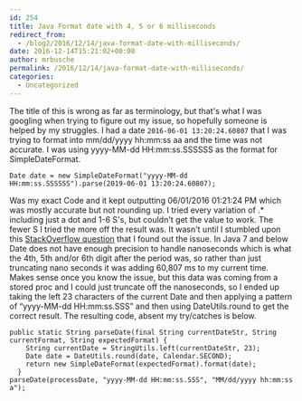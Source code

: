 ```yaml
---
id: 254
title: Java Format date with 4, 5 or 6 milliseconds
redirect_from:
  - /blog2/2016/12/14/java-format-date-with-milliseconds/
date: 2016-12-14T15:21:02+00:00
author: mrbusche
permalink: /2016/12/14/java-format-date-with-milliseconds/
categories:
  - Uncategorized
---
```


The title of this is wrong as far as terminology, but that's what I was googling when trying to figure out my issue, so hopefully someone is helped by my struggles. I had a date `2016-06-01 13:20:24.60807` that I was trying to format into mm/dd/yyyy hh:mm:ss aa and the time was not accurate. I was using yyyy-MM-dd HH:mm:ss.SSSSSS as the format for SimpleDateFormat.

    Date date = new SimpleDateFormat("yyyy-MM-dd HH:mm:ss.SSSSSS").parse(2019-06-01 13:20:24.60807);

Was my exact Code and it kept outputting 06/01/2016 01:21:24 PM which was mostly accurate but not rounding up. I tried every variation of .\* including just a dot and 1-6 S's, but couldn't get the value to work. The fewer S I tried the more off the result was. It wasn't until I stumbled upon this [StackOverflow question](https://stackoverflow.com/questions/12000673/string-date-conversion-with-nanoseconds) that I found out the issue. In Java 7 and below Date does not have enough precision to handle nanoseconds which is what the 4th, 5th and/or 6th digit after the period was, so rather than just truncating nano seconds it was adding 60,807 ms to my current time. Makes sense once you know the issue, but this data was coming from a stored proc and I could just truncate off the nanoseconds, so I ended up taking the left 23 characters of the current Date and then applying a pattern of &#8220;yyyy-MM-dd HH:mm:ss.SSS&#8221; and then using DateUtils.round to get the correct result. The resulting code, absent my try/catches is below.

    public static String parseDate(final String currentDateStr, String currentFormat, String expectedFormat) {
        String currentDate = StringUtils.left(currentDateStr, 23);
        Date date = DateUtils.round(date, Calendar.SECOND);
        return new SimpleDateFormat(expectedFormat).format(date);
      }
    parseDate(processDate, "yyyy-MM-dd HH:mm:ss.SSS", "MM/dd/yyyy hh:mm:ss a");
